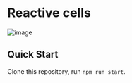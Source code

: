 # Reactive cells

![image](https://raw.githubusercontent.com/wiki/TommyFu/reactive-cells/images/reactive-cells-demo.gif)

## Quick Start

Clone this repository, run `npm run start`.

